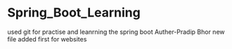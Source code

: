 # Spring_Boot_Learning
used git for practise and leanrning the spring boot
Auther-Pradip Bhor
new file added first for websites

